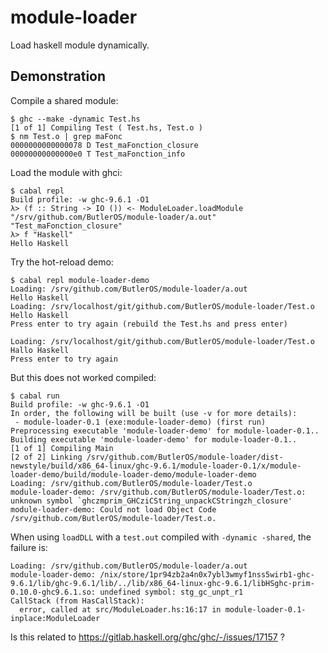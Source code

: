 # module-loader

Load haskell module dynamically.

## Demonstration

Compile a shared module:

```ShellSession
$ ghc --make -dynamic Test.hs
[1 of 1] Compiling Test ( Test.hs, Test.o )
$ nm Test.o | grep maFonc
0000000000000078 D Test_maFonction_closure
00000000000000e0 T Test_maFonction_info
```

Load the module with ghci:

```ShellSession
$ cabal repl
Build profile: -w ghc-9.6.1 -O1
λ> (f :: String -> IO ()) <- ModuleLoader.loadModule "/srv/github.com/ButlerOS/module-loader/a.out" "Test_maFonction_closure"
λ> f "Haskell"
Hello Haskell
```

Try the hot-reload demo:

```ShellSession
$ cabal repl module-loader-demo
Loading: /srv/github.com/ButlerOS/module-loader/a.out
Hello Haskell
Loading: /srv/localhost/git/github.com/ButlerOS/module-loader/Test.o
Hello Haskell
Press enter to try again (rebuild the Test.hs and press enter)

Loading: /srv/localhost/git/github.com/ButlerOS/module-loader/Test.o
Hallo Haskell
Press enter to try again
```

But this does not worked compiled:

```ShellSession
$ cabal run
Build profile: -w ghc-9.6.1 -O1
In order, the following will be built (use -v for more details):
 - module-loader-0.1 (exe:module-loader-demo) (first run)
Preprocessing executable 'module-loader-demo' for module-loader-0.1..
Building executable 'module-loader-demo' for module-loader-0.1..
[1 of 1] Compiling Main
[2 of 2] Linking /srv/github.com/ButlerOS/module-loader/dist-newstyle/build/x86_64-linux/ghc-9.6.1/module-loader-0.1/x/module-loader-demo/build/module-loader-demo/module-loader-demo
Loading: /srv/github.com/ButlerOS/module-loader/Test.o
module-loader-demo: /srv/github.com/ButlerOS/module-loader/Test.o: unknown symbol `ghczmprim_GHCziCString_unpackCStringzh_closure'
module-loader-demo: Could not load Object Code /srv/github.com/ButlerOS/module-loader/Test.o.
```

When using `loadDLL` with a `test.out` compiled with `-dynamic -shared`, the failure is:

```
Loading: /srv/github.com/ButlerOS/module-loader/a.out
module-loader-demo: /nix/store/1pr94zb2a4n0x7ybl3wmyf1nss5wirb1-ghc-9.6.1/lib/ghc-9.6.1/lib/../lib/x86_64-linux-ghc-9.6.1/libHSghc-prim-0.10.0-ghc9.6.1.so: undefined symbol: stg_gc_unpt_r1
CallStack (from HasCallStack):
  error, called at src/ModuleLoader.hs:16:17 in module-loader-0.1-inplace:ModuleLoader
```

Is this related to https://gitlab.haskell.org/ghc/ghc/-/issues/17157 ?
